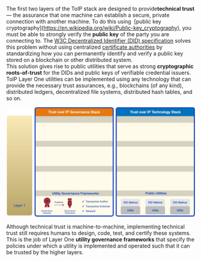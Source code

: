 The first two layers of the ToIP stack are designed to provide ​**technical trust**​ — the
assurance that one machine can establish a secure, private connection with another
machine. To do this using ​ [public key cryptography]​(https://en.wikipedia.org/wiki/Public-key_cryptography), you must be able to strongly verify the ​**public key**​ of the party you are connecting to. The [W3C Decentralized Identifier (DID) specification​](https://www.w3.org/TR/did-core/) solves this problem without using centralized​ [certificate authorities](https://en.wikipedia.org/wiki/Certificate_authority) by standardizing how you can permanently identify and verify a public key stored on a blockchain or other distributed system.  
This solution gives rise to public utilities that serve as strong **cryptographic
roots-of-trust**​ for the DIDs and public keys of verifiable credential issuers. ToIP Layer
One utilities can be implemented using any technology that can provide the necessary
trust assurances, e.g., blockchains (of any kind), distributed ledgers, decentralized file
systems, distributed hash tables, and so on.

![toip_layer1](../images/toip_layer1.png)

Although technical trust is machine-to-machine, implementing technical trust still
requires humans to design, code, test, and certify these systems. This is the job of
Layer One **utility governance frameworks​** that specify the policies under which a
utility is implemented and operated such that it can be trusted by the higher layers.